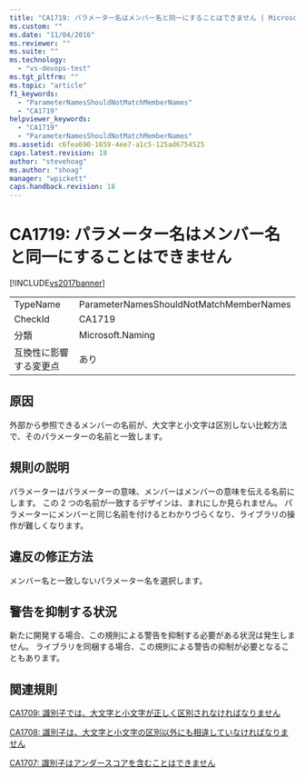 ```yaml
---
title: "CA1719: パラメーター名はメンバー名と同一にすることはできません | Microsoft Docs"
ms.custom: ""
ms.date: "11/04/2016"
ms.reviewer: ""
ms.suite: ""
ms.technology: 
  - "vs-devops-test"
ms.tgt_pltfrm: ""
ms.topic: "article"
f1_keywords: 
  - "ParameterNamesShouldNotMatchMemberNames"
  - "CA1719"
helpviewer_keywords: 
  - "CA1719"
  - "ParameterNamesShouldNotMatchMemberNames"
ms.assetid: c6fea690-1659-4ee7-a1c5-125ad6754525
caps.latest.revision: 18
author: "stevehoag"
ms.author: "shoag"
manager: "wpickett"
caps.handback.revision: 18
---
```

# CA1719: パラメーター名はメンバー名と同一にすることはできません
[!INCLUDE[vs2017banner](../code-quality/includes/vs2017banner.md)]

|||  
|-|-|  
|TypeName|ParameterNamesShouldNotMatchMemberNames|  
|CheckId|CA1719|  
|分類|Microsoft.Naming|  
|互換性に影響する変更点|あり|  
  
## 原因  
 外部から参照できるメンバーの名前が、大文字と小文字は区別しない比較方法で、そのパラメーターの名前と一致します。  
  
## 規則の説明  
 パラメーターはパラメーターの意味、メンバーはメンバーの意味を伝える名前にします。  この 2 つの名前が一致するデザインは、まれにしか見られません。  パラメーターにメンバーと同じ名前を付けるとわかりづらくなり、ライブラリの操作が難しくなります。  
  
## 違反の修正方法  
 メンバー名と一致しないパラメーター名を選択します。  
  
## 警告を抑制する状況  
 新たに開発する場合、この規則による警告を抑制する必要がある状況は発生しません。  ライブラリを同梱する場合、この規則による警告の抑制が必要となることもあります。  
  
## 関連規則  
 [CA1709: 識別子では、大文字と小文字が正しく区別されなければなりません](../code-quality/ca1709-identifiers-should-be-cased-correctly.md)  
  
 [CA1708: 識別子は、大文字と小文字の区別以外にも相違していなければなりません](../code-quality/ca1708-identifiers-should-differ-by-more-than-case.md)  
  
 [CA1707: 識別子はアンダースコアを含むことはできません](../code-quality/ca1707-identifiers-should-not-contain-underscores.md)
